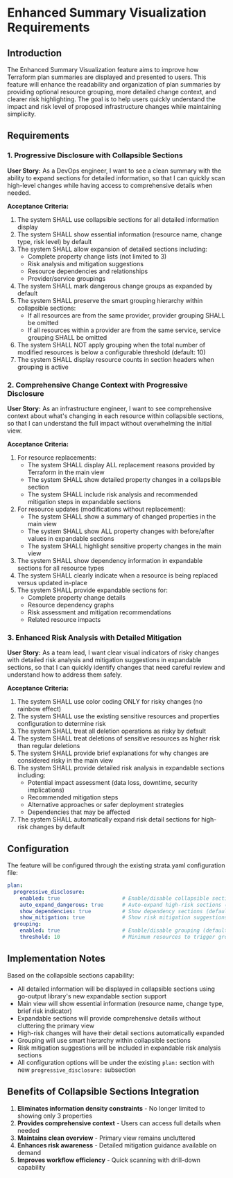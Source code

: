 # Enhanced Summary Visualization Requirements

## Introduction

The Enhanced Summary Visualization feature aims to improve how Terraform plan summaries are displayed and presented to users. This feature will enhance the readability and organization of plan summaries by providing optional resource grouping, more detailed change context, and clearer risk highlighting. The goal is to help users quickly understand the impact and risk level of proposed infrastructure changes while maintaining simplicity.

## Requirements

### 1. Progressive Disclosure with Collapsible Sections

**User Story:** As a DevOps engineer, I want to see a clean summary with the ability to expand sections for detailed information, so that I can quickly scan high-level changes while having access to comprehensive details when needed.

**Acceptance Criteria:**
1. The system SHALL use collapsible sections for all detailed information display
2. The system SHALL show essential information (resource name, change type, risk level) by default
3. The system SHALL allow expansion of detailed sections including:
   - Complete property change lists (not limited to 3)
   - Risk analysis and mitigation suggestions
   - Resource dependencies and relationships
   - Provider/service groupings
4. The system SHALL mark dangerous change groups as expanded by default
5. The system SHALL preserve the smart grouping hierarchy within collapsible sections:
   - If all resources are from the same provider, provider grouping SHALL be omitted
   - If all resources within a provider are from the same service, service grouping SHALL be omitted
6. The system SHALL NOT apply grouping when the total number of modified resources is below a configurable threshold (default: 10)
7. The system SHALL display resource counts in section headers when grouping is active

### 2. Comprehensive Change Context with Progressive Disclosure

**User Story:** As an infrastructure engineer, I want to see comprehensive context about what's changing in each resource within collapsible sections, so that I can understand the full impact without overwhelming the initial view.

**Acceptance Criteria:**
1. For resource replacements:
   - The system SHALL display ALL replacement reasons provided by Terraform in the main view
   - The system SHALL show detailed property changes in a collapsible section
   - The system SHALL include risk analysis and recommended mitigation steps in expandable sections
2. For resource updates (modifications without replacement):
   - The system SHALL show a summary of changed properties in the main view
   - The system SHALL show ALL property changes with before/after values in expandable sections
   - The system SHALL highlight sensitive property changes in the main view
3. The system SHALL show dependency information in expandable sections for all resource types
4. The system SHALL clearly indicate when a resource is being replaced versus updated in-place
5. The system SHALL provide expandable sections for:
   - Complete property change details
   - Resource dependency graphs
   - Risk assessment and mitigation recommendations
   - Related resource impacts

### 3. Enhanced Risk Analysis with Detailed Mitigation

**User Story:** As a team lead, I want clear visual indicators of risky changes with detailed risk analysis and mitigation suggestions in expandable sections, so that I can quickly identify changes that need careful review and understand how to address them safely.

**Acceptance Criteria:**
1. The system SHALL use color coding ONLY for risky changes (no rainbow effect)
2. The system SHALL use the existing sensitive resources and properties configuration to determine risk
3. The system SHALL treat all deletion operations as risky by default
4. The system SHALL treat deletions of sensitive resources as higher risk than regular deletions
5. The system SHALL provide brief explanations for why changes are considered risky in the main view
6. The system SHALL provide detailed risk analysis in expandable sections including:
   - Potential impact assessment (data loss, downtime, security implications)
   - Recommended mitigation steps
   - Alternative approaches or safer deployment strategies
   - Dependencies that may be affected
7. The system SHALL automatically expand risk detail sections for high-risk changes by default

## Configuration

The feature will be configured through the existing strata.yaml configuration file:

```yaml
plan:
  progressive_disclosure:
    enabled: true                    # Enable/disable collapsible sections (default: true)
    auto_expand_dangerous: true      # Auto-expand high-risk sections (default: true)
    show_dependencies: true          # Show dependency sections (default: true)
    show_mitigation: true            # Show risk mitigation suggestions (default: true)
  grouping:
    enabled: true                    # Enable/disable grouping (default: true)
    threshold: 10                    # Minimum resources to trigger grouping (default: 10)
```

## Implementation Notes

Based on the collapsible sections capability:
- All detailed information will be displayed in collapsible sections using go-output library's new expandable section support
- Main view will show essential information (resource name, change type, brief risk indicator)
- Expandable sections will provide comprehensive details without cluttering the primary view
- High-risk changes will have their detail sections automatically expanded
- Grouping will use smart hierarchy within collapsible sections
- Risk mitigation suggestions will be included in expandable risk analysis sections
- All configuration options will be under the existing `plan:` section with new `progressive_disclosure:` subsection

## Benefits of Collapsible Sections Integration

1. **Eliminates information density constraints** - No longer limited to showing only 3 properties
2. **Provides comprehensive context** - Users can access full details when needed
3. **Maintains clean overview** - Primary view remains uncluttered
4. **Enhances risk awareness** - Detailed mitigation guidance available on demand
5. **Improves workflow efficiency** - Quick scanning with drill-down capability